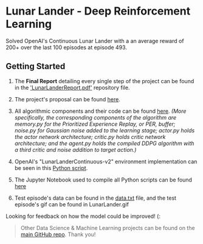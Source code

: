 # Lunar Lander - Deep Reinforcement Learning
Solved OpenAI's Continuous Lunar Lander with a an average reward of 200+ over the last 100 episodes at episode 493. 

## Getting Started

1. The **Final Report** detailing every single step of the project can be found in the ['LunarLanderReport.pdf'](https://github.com/SR14/LunarLander-DeepRL/blob/master/LunarLanderReport.pdf) repository file. 

2. The project's proposal can be found [here](https://github.com/SR14/LunarLander-DeepRL/blob/master/Project%20proposal.pdf).

3. All algorithmic components and their code can be found [here](https://github.com/SR14/LunarLander-DeepRL/tree/master/agents). *(More specifically, the corresponding components of the algorithm are memory.py for the Prioritized Experience Replay, or PER, buffer; noise.py for Gaussian noise added to the learning stage; actor.py holds the actor network architecture; critic.py holds critic network architecture; and the agent.py holds the compiled DDPG algorithm with a third critic and noise addition to target action.)*


4. OpenAI's "LunarLanderContinuous-v2" environment implementation can be seen in this [Python script](https://github.com/SR14/LunarLander-DeepRL/blob/master/task.py). 


5. The Jupyter Notebook used to compile all Python scripts can be found [here](https://github.com/SR14/LunarLander-DeepRL/blob/master/LunarLanderContinuous-v2.ipynb)


6. Test episode's data can be found in the [data.txt](https://github.com/SR14/LunarLander-DeepRL/blob/master/data.txt) file, and the test episode's gif can be found in LunarLander.gif

Looking for feedback on how the model could be improved! (:

>Other Data Science & Machine Learning projects can be found on the [main GitHub repo](https://github.com/SR14). Thank you!

